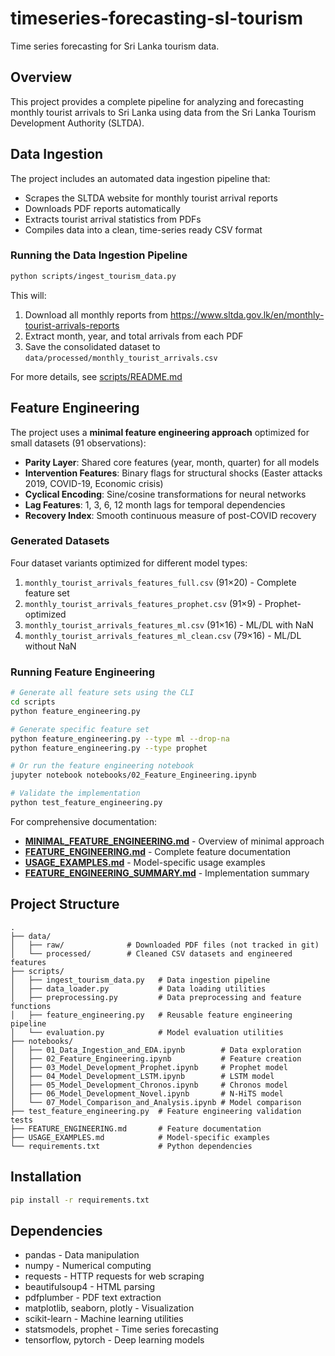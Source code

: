 # timeseries-forecasting-sl-tourism

Time series forecasting for Sri Lanka tourism data.

## Overview

This project provides a complete pipeline for analyzing and forecasting monthly tourist arrivals to Sri Lanka using data from the Sri Lanka Tourism Development Authority (SLTDA).

## Data Ingestion

The project includes an automated data ingestion pipeline that:
- Scrapes the SLTDA website for monthly tourist arrival reports
- Downloads PDF reports automatically
- Extracts tourist arrival statistics from PDFs
- Compiles data into a clean, time-series ready CSV format

### Running the Data Ingestion Pipeline

```bash
python scripts/ingest_tourism_data.py
```

This will:
1. Download all monthly reports from https://www.sltda.gov.lk/en/monthly-tourist-arrivals-reports
2. Extract month, year, and total arrivals from each PDF
3. Save the consolidated dataset to `data/processed/monthly_tourist_arrivals.csv`

For more details, see [scripts/README.md](scripts/README.md)

## Feature Engineering

The project uses a **minimal feature engineering approach** optimized for small datasets (91 observations):

- **Parity Layer**: Shared core features (year, month, quarter) for all models
- **Intervention Features**: Binary flags for structural shocks (Easter attacks 2019, COVID-19, Economic crisis)
- **Cyclical Encoding**: Sine/cosine transformations for neural networks
- **Lag Features**: 1, 3, 6, 12 month lags for temporal dependencies
- **Recovery Index**: Smooth continuous measure of post-COVID recovery

### Generated Datasets

Four dataset variants optimized for different model types:

1. `monthly_tourist_arrivals_features_full.csv` (91×20) - Complete feature set
2. `monthly_tourist_arrivals_features_prophet.csv` (91×9) - Prophet-optimized
3. `monthly_tourist_arrivals_features_ml.csv` (91×16) - ML/DL with NaN
4. `monthly_tourist_arrivals_features_ml_clean.csv` (79×16) - ML/DL without NaN

### Running Feature Engineering

```bash
# Generate all feature sets using the CLI
cd scripts
python feature_engineering.py

# Generate specific feature set
python feature_engineering.py --type ml --drop-na
python feature_engineering.py --type prophet

# Or run the feature engineering notebook
jupyter notebook notebooks/02_Feature_Engineering.ipynb

# Validate the implementation
python test_feature_engineering.py
```

For comprehensive documentation:
- **[MINIMAL_FEATURE_ENGINEERING.md](MINIMAL_FEATURE_ENGINEERING.md)** - Overview of minimal approach
- **[FEATURE_ENGINEERING.md](FEATURE_ENGINEERING.md)** - Complete feature documentation
- **[USAGE_EXAMPLES.md](USAGE_EXAMPLES.md)** - Model-specific usage examples
- **[FEATURE_ENGINEERING_SUMMARY.md](FEATURE_ENGINEERING_SUMMARY.md)** - Implementation summary

## Project Structure

```
.
├── data/
│   ├── raw/              # Downloaded PDF files (not tracked in git)
│   └── processed/        # Cleaned CSV datasets and engineered features
├── scripts/
│   ├── ingest_tourism_data.py   # Data ingestion pipeline
│   ├── data_loader.py           # Data loading utilities
│   ├── preprocessing.py         # Data preprocessing and feature functions
│   ├── feature_engineering.py   # Reusable feature engineering pipeline
│   └── evaluation.py            # Model evaluation utilities
├── notebooks/
│   ├── 01_Data_Ingestion_and_EDA.ipynb        # Data exploration
│   ├── 02_Feature_Engineering.ipynb           # Feature creation
│   ├── 03_Model_Development_Prophet.ipynb     # Prophet model
│   ├── 04_Model_Development_LSTM.ipynb        # LSTM model
│   ├── 05_Model_Development_Chronos.ipynb     # Chronos model
│   ├── 06_Model_Development_Novel.ipynb       # N-HiTS model
│   └── 07_Model_Comparison_and_Analysis.ipynb # Model comparison
├── test_feature_engineering.py  # Feature engineering validation tests
├── FEATURE_ENGINEERING.md       # Feature documentation
├── USAGE_EXAMPLES.md            # Model-specific examples
└── requirements.txt             # Python dependencies

```

## Installation

```bash
pip install -r requirements.txt
```

## Dependencies

- pandas - Data manipulation
- numpy - Numerical computing
- requests - HTTP requests for web scraping
- beautifulsoup4 - HTML parsing
- pdfplumber - PDF text extraction
- matplotlib, seaborn, plotly - Visualization
- scikit-learn - Machine learning utilities
- statsmodels, prophet - Time series forecasting
- tensorflow, pytorch - Deep learning models
